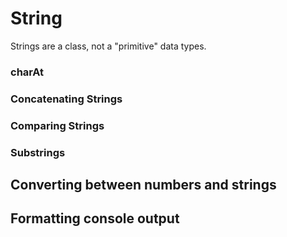 # String

Strings are a class, not a "primitive" data types.

### charAt

### Concatenating Strings

### Comparing Strings

### Substrings

## Converting between numbers and strings

## Formatting console output